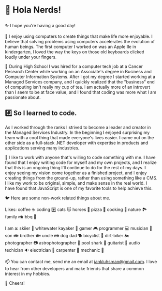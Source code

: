 # 👋 Hola Nerds!

⛷️ I hope you're having a good day!

👀 I enjoy using computers to create things that make life more enjoyable. I believe that solving problems using computers accelerates the evolution of human beings. The first computer I worked on was an Apple IIe in kindergarten, I loved the way the keys on those old keyboards clicked loudly under your fingers.

🌱 During High School I was hired for a computer tech job at a Cancer Research Center while working on an Associate's degree in Business and Computer Information Systems. After I got my degree I started working at a Managed Services company, and I quickly realized that the "business" end of computing isn't really my cup of tea. I am actually more of an introvert than I seem to be at face value, and I found that coding was more what I am passionate about.

## #️⃣ So I learned to code. 

As I worked through the ranks I strived to become a leader and creator in the Managed Services Industry. In the beginning I enjoyed surprising my team with a cool thing that made everyone's lives easier. I came out on the other side as a full-stack .NET developer with expertise in products and applications serving many industries.

💞️ I like to work with anyone that's willing to code something with me. I have found that I enjoy writing code for myself and my own projects, and I realize that this is an ongoing thing I'll continue to do for the rest of my days. I enjoy seeing my vision come together as a finished project, and I enjoy creating things from the ground-up, rather than using something like a CMS. I like my work to be original, simple, and make sense in the real world. I have found that JavaScript is one of my favorite tools to help achieve this.

🐦 Here are some non-work related things about me.

Likes: coffee ☕ coding #️⃣ cats 🐱 horses 🐎 pizza 🍕 cooking 🥄 nature 🏞️ family 👪 bbq 🍔

I am a: skiier 🎿 whitewater kayaker 🚣 gamer 🎮 programmer 💻 musician 🎵 son 👪 brother 👪 uncle 👪 dog dad 🐕 bicyclist 🚴 dirt-biker 🏍️ photographer 📷 astrophotographer 🔭 pool shark 🎱 guitarist 🎸 audio techician 🔉 electrician 🔌 carpenter 🔨 mechanic 🔧

📫 You can contact me, send me an email at iankluhsman@gmail.com. I love to hear from other developers and make friends that share a common interest in my hobbies.

🍻 Cheers!
